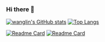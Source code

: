 ### Hi there 👋

[![wanglin's GitHub stats](https://github-readme-stats.vercel.app/api?username=wanglin2&hide=contribs,prs,issues&include_all_commits=true)](https://github.com/anuraghazra/github-readme-stats)
[![Top Langs](https://github-readme-stats.vercel.app/api/top-langs/?username=wanglin2&layout=compact)](https://github.com/anuraghazra/github-readme-stats)

[![Readme Card](https://github-readme-stats.vercel.app/api/pin/?username=wanglin2&repo=code-run)](https://github.com/anuraghazra/github-readme-stats)
[![Readme Card](https://github-readme-stats.vercel.app/api/pin/?username=wanglin2&repo=mind-map)](https://github.com/anuraghazra/github-readme-stats)
